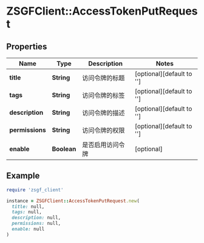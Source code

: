 # ZSGFClient::AccessTokenPutRequest

## Properties

| Name | Type | Description | Notes |
| ---- | ---- | ----------- | ----- |
| **title** | **String** | 访问令牌的标题 | [optional][default to &#39;&#39;] |
| **tags** | **String** | 访问令牌的标签 | [optional][default to &#39;&#39;] |
| **description** | **String** | 访问令牌的描述 | [optional][default to &#39;&#39;] |
| **permissions** | **String** | 访问令牌的权限 | [optional][default to &#39;&#39;] |
| **enable** | **Boolean** | 是否启用访问令牌 | [optional] |

## Example

```ruby
require 'zsgf_client'

instance = ZSGFClient::AccessTokenPutRequest.new(
  title: null,
  tags: null,
  description: null,
  permissions: null,
  enable: null
)
```


